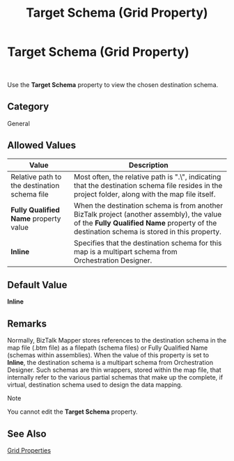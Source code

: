 ﻿---
title: Target Schema (Grid Property)
TOCTitle: Target Schema (Grid Property)
ms:assetid: cb07dd68-e0cb-4b69-94ba-e90d6437cda8
ms:mtpsurl: https://msdn.microsoft.com/library/Aa548007(v=BTS.80)
ms:contentKeyID: 51531214
ms.date: 08/30/2017
mtps_version: v=BTS.80
---

# Target Schema (Grid Property)

 

Use the **Target Schema** property to view the chosen destination schema.

## Category

General

## Allowed Values

<table>
<thead>
<tr class="header">
<th>Value</th>
<th>Description</th>
</tr>
</thead>
<tbody>
<tr class="odd">
<td>Relative path to the destination schema file</td>
<td>Most often, the relative path is &quot;.\&quot;, indicating that the destination schema file resides in the project folder, along with the map file itself.</td>
</tr>
<tr class="even">
<td><strong>Fully Qualified Name</strong> property value</td>
<td>When the destination schema is from another BizTalk project (another assembly), the value of the <strong>Fully Qualified Name</strong> property of the destination schema is stored in this property.</td>
</tr>
<tr class="odd">
<td><strong>Inline</strong></td>
<td>Specifies that the destination schema for this map is a multipart schema from Orchestration Designer.</td>
</tr>
</tbody>
</table>


## Default Value

**Inline**

## Remarks

Normally, BizTalk Mapper stores references to the destination schema in the map file (.btm file) as a filepath (schema files) or Fully Qualified Name (schemas within assemblies). When the value of this property is set to **Inline**, the destination schema is a multipart schema from Orchestration Designer. Such schemas are thin wrappers, stored within the map file, that internally refer to the various partial schemas that make up the complete, if virtual, destination schema used to design the data mapping.


> [!NOTE]
> <P>You cannot edit the <STRONG>Target Schema</STRONG> property.</P>



## See Also

[Grid Properties](grid-properties.md)

